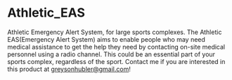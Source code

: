 # Athletic_EAS
Athletic Emergency Alert System, for large sports complexes.
The Athletic EAS(Emergency Alert System) aims to enable people who may need medical assistance to get the help they need by contacting on-site medical personnel using a radio channel. This could be an essential part of your sports complex, regardless of the sport. Contact me if you are interested in this product at greysonhubler@gmail.com!
